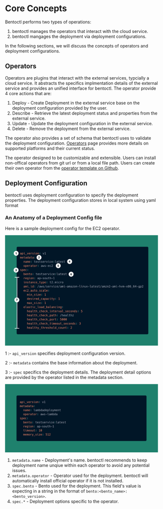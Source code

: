 # Core Concepts

Bentoctl performs two types of operations:

1. bentoctl manages the operators that interact with the cloud service.
2. bentoctl mangages the deployment via deployment configurations.

In the following sections, we will discuss the concepts of operators and deployment configurations.

## Operators

Operators are plugins that interact with the external services, typcially a cloud service. It abstracts the specifics implmentation details of the external service and provides an unified interface for bentoctl. The operator provide 4 core actions that are:

1. Deploy - Create Deployment in the external service base on the deployment configuration provided by the user.
2. Describe - Retrieve the latest deployment status and properties from the external service.
3. Update - Update the deployment configuration in the external service.
4. Delete - Remove the deployment from the external service.

The operator also provides a set of schema that bentoctl uses to validate the deployment configuration. [Operators](./operators.md) page provides more details on supported platforms and their current status.

The operator designed to be customizable and extensible. Users can install non-offical operators from git url or from a local file path. Users can create their own operator from the [operator template on Github](https://github.com/bentoml/bentoctl-operator-template).

## Deployment Configuration

bentoctl uses deployment configuration to specify the deployment properties. The deployment configuration stores in local system using yaml format

### An Anatomy of a Deployment Config file

Here is a sample deployment config for the EC2 operator.

![sample deployment config](./imgs/deployment-config-outline.png)

1 :- `api_version` specifies deployment configuration version.

2 :- `metadata` contains the base information about the deployment.

3 :- `spec` specifics the deployment details. The deployment detail options are provided by the operator listed in the metadata section.

![lambda deployment config](./imgs/sample-lambda-config.png)



1. `metadata.name` - Deployment's name. bentoctl recommends to keep deployment name unqiue within each operator to avoid any potential issues.
2. `metadata.operator` - Operator used for the deployment. bentoctl will automatically install official operator if it is not installed.
3. `spec.bento` - Bento used for the deployment. This field's value is expecting in a string in the format of `bento:<bento_name>:<bento_version>`.
4. `spec.*` - Deployment options specific to the operator.
